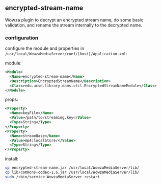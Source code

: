 ## encrypted-stream-name

Wowza plugin to decrypt an encrypted stream name, do some basic validation,
and rename the stream internally to the decrypted name.


### configuration

configure the module and properties in `/usr/local/WowzaMediaServer/conf/[host]/Application.xml`:

module:

``` xml
<Module>
  <Name>encrypted-stream-name</Name>
  <Description>EncryptedStreamName</Description>
  <Class>edu.ucsd.library.dams.util.EncryptedStreamNameModule</Class>
</Module>
```

props:

``` xml
<Property>
  <Name>keyFile</Name>
  <Value>/path/to/streaming.key</Value>
  <Type>String</Type>
</Property>
<Property>
  <Name>streamBase</Name>
  <Value>mp4:localStore/</Value>
  <Type>String</Type>
</Property>
```

install:

``` sh
cp encrypted-stream-name.jar /usr/local/WowzaMediaServer/lib/
cp lib/commons-codec-1.6.jar /usr/local/WowzaMediaServer/lib/
sudo /sbin/service WowzaMediaServer restart
```
